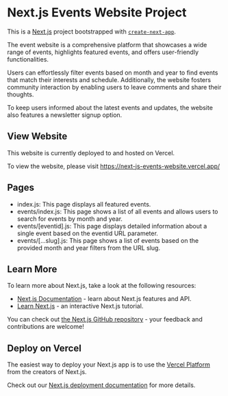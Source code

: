 # Next.js Events Website Project

This is a [Next.js](https://nextjs.org/) project bootstrapped with [`create-next-app`](https://github.com/vercel/next.js/tree/canary/packages/create-next-app).

The event website is a comprehensive platform that showcases a wide range of events, highlights featured events, and offers user-friendly functionalities. 

Users can effortlessly filter events based on month and year to find events that match their interests and schedule. Additionally, the website fosters community interaction by enabling users to leave comments and share their thoughts. 

To keep users informed about the latest events and updates, the website also features a newsletter signup option.

## View Website

This website is currently deployed to and hosted on Vercel.

To view the website, please visit https://next-js-events-website.vercel.app/

## Pages

- index.js: This page displays all featured events.
- events/index.js: This page shows a list of all events and allows users to search for events by month and year.
- events/[eventid].js: This page displays detailed information about a single event based on the eventid URL parameter.
- events/[...slug].js: This page shows a list of events based on the provided month and year filters from the URL slug.

## Learn More

To learn more about Next.js, take a look at the following resources:

- [Next.js Documentation](https://nextjs.org/docs) - learn about Next.js features and API.
- [Learn Next.js](https://nextjs.org/learn) - an interactive Next.js tutorial.

You can check out [the Next.js GitHub repository](https://github.com/vercel/next.js/) - your feedback and contributions are welcome!

## Deploy on Vercel

The easiest way to deploy your Next.js app is to use the [Vercel Platform](https://vercel.com/new?utm_medium=default-template&filter=next.js&utm_source=create-next-app&utm_campaign=create-next-app-readme) from the creators of Next.js.

Check out our [Next.js deployment documentation](https://nextjs.org/docs/deployment) for more details.
